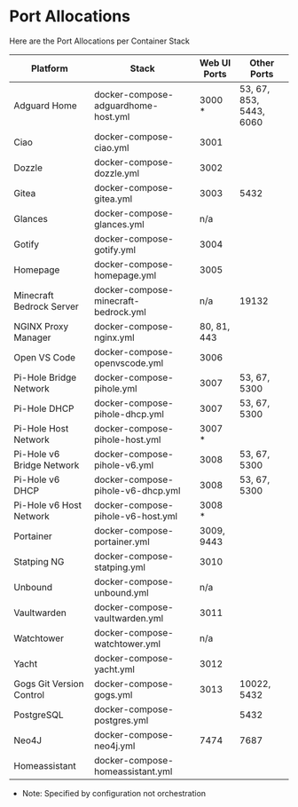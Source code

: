 # Port Allocations

Here are the Port Allocations per Container Stack

| Platform                                              | Stack                                | Web UI Ports | Other Ports              |
|-------------------------------------------------------|--------------------------------------|--------------|--------------------------|
| Adguard Home                                          | docker-compose-adguardhome-host.yml  | 3000 *       | 53, 67, 853, 5443, 6060  |
| Ciao                                                  | docker-compose-ciao.yml              | 3001         |                          |
| Dozzle                                                | docker-compose-dozzle.yml            | 3002         |                          |
| Gitea                                                 | docker-compose-gitea.yml             | 3003         | 5432                     |
| Glances                                               | docker-compose-glances.yml           | n/a          |                          |
| Gotify                                                | docker-compose-gotify.yml            | 3004         |                          |
| Homepage                                              | docker-compose-homepage.yml          | 3005         |                          |
| Minecraft Bedrock Server                              | docker-compose-minecraft-bedrock.yml | n/a          | 19132                    |
| NGINX Proxy Manager                                   | docker-compose-nginx.yml             | 80, 81, 443  |                          |
| Open VS Code                                          | docker-compose-openvscode.yml        | 3006         |                          |
| Pi-Hole Bridge Network                                | docker-compose-pihole.yml            | 3007         | 53, 67, 5300             |
| Pi-Hole DHCP                                          | docker-compose-pihole-dhcp.yml       | 3007         | 53, 67, 5300             |
| Pi-Hole Host Network                                  | docker-compose-pihole-host.yml       | 3007 *       |                          |
| Pi-Hole v6 Bridge Network                             | docker-compose-pihole-v6.yml         | 3008         | 53, 67, 5300             |
| Pi-Hole v6 DHCP                                       | docker-compose-pihole-v6-dhcp.yml    | 3008         | 53, 67, 5300             |
| Pi-Hole v6 Host Network                               | docker-compose-pihole-v6-host.yml    | 3008 *       |                          |
| Portainer                                             | docker-compose-portainer.yml         | 3009, 9443   |                          |
| Statping NG                                           | docker-compose-statping.yml          | 3010         |                          |
| Unbound                                               | docker-compose-unbound.yml           | n/a          |                          |
| Vaultwarden                                           | docker-compose-vaultwarden.yml       | 3011         |                          |
| Watchtower                                            | docker-compose-watchtower.yml        | n/a          |                          |
| Yacht                                                 | docker-compose-yacht.yml             | 3012         |                          |
| Gogs Git Version Control                              | docker-compose-gogs.yml              | 3013         | 10022, 5432              |             
| PostgreSQL                                            | docker-compose-postgres.yml          |              | 5432                     |
| Neo4J                                                 | docker-compose-neo4j.yml             | 7474         | 7687                     |
| Homeassistant                                         | docker-compose-homeassistant.yml
      
* Note: Specified by configuration not orchestration

